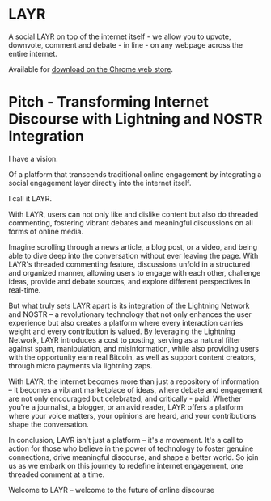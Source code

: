 # LAYR

A social LAYR on top of the internet itself - we allow you to upvote, downvote, comment and debate - in line - on any webpage across the entire internet.

Available for [download on the Chrome web store]().

# Pitch - Transforming Internet Discourse with Lightning and NOSTR Integration

I have a vision.

Of a platform that transcends traditional online engagement by integrating a social engagement layer directly into the internet itself. 

I call it LAYR.

With LAYR, users can not only like and dislike content but also do threaded commenting, fostering vibrant debates and meaningful discussions on all forms of online media.

Imagine scrolling through a news article, a blog post, or a video, and being able to dive deep into the conversation without ever leaving the page. With LAYR's threaded commenting feature, discussions unfold in a structured and organized manner, allowing users to engage with each other, challenge ideas, provide and debate sources, and explore different perspectives in real-time.

But what truly sets LAYR apart is its integration of the Lightning Network and NOSTR – a revolutionary technology that not only enhances the user experience but also creates a platform where every interaction carries weight and every contribution is valued. By leveraging the Lightning Network, LAYR introduces a cost to posting, serving as a natural filter against spam, manipulation, and misinformation, while also providing users with the opportunity earn real Bitcoin, as well as support content creators, through micro payments via lightning zaps.

With LAYR, the internet becomes more than just a repository of information – it becomes a vibrant marketplace of ideas, where debate and engagement are not only encouraged but celebrated, and critically - paid. Whether you're a journalist, a blogger, or an avid reader, LAYR offers a platform where your voice matters, your opinions are heard, and your contributions shape the conversation.

In conclusion, LAYR isn't just a platform – it's a movement. It's a call to action for those who believe in the power of technology to foster genuine connections, drive meaningful discourse, and shape a better world. So join us as we embark on this journey to redefine internet engagement, one threaded comment at a time.

Welcome to LAYR – welcome to the future of online discourse
